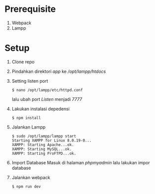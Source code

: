 # Prerequisite
1. Webpack
2. Lampp

# Setup
1. Clone repo
2. Pindahkan direktori *app* ke */opt/lampp/htdocs*
3. Setting listen port 
    ```
    $ nano /opt/lampp/etc/httpd.conf
    ```
    lalu ubah port *Listen* menjadi *7777*

4. Lakukan instalasi depedensi
    ```
    $ npm install
    ``` 
5. Jalankan Lampp
    ```
    $ sudo /opt/lampp/lampp start
    Starting XAMPP for Linux 8.0.19-0...
    XAMPP: Starting Apache...ok.
    XAMPP: Starting MySQL...ok.
    XAMPP: Starting ProFTPD...ok.
    ```
6. Import Database
    Masuk di halaman *phpmyadmin* lalu lakukan impor database
7. Jalankan webpack
    ```
    $ npm run dev
    ```